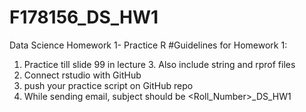 # F178156_DS_HW1
Data Science Homework 1- Practice R
#Guidelines for Homework 1:
1. Practice till slide 99 in lecture 3. Also include string and rprof files
2. Connect rstudio with GitHub
3. push your practice script on GitHub repo
4. While sending email, subject should be <Roll_Number>_DS_HW1